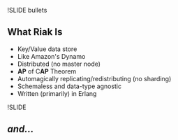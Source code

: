 !SLIDE bullets 

## What Riak Is

- Key/Value data store
- Like Amazon's Dynamo
- Distributed (no master node)
- **AP** of C**AP** Theorem
- Automagically replicating/redistributing (no sharding)
- Schemaless and data-type agnostic
- Written (primarily) in Erlang

!SLIDE

## _and..._
